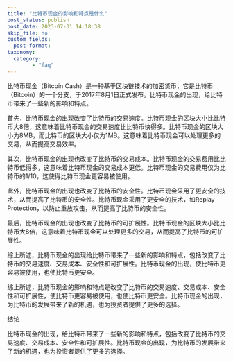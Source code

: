 ```yaml
---
title: "比特币现金的影响和特点是什么"
post_status: publish
post_date: 2023-07-31 14:18:38
skip_file: no
custom_fields: 
  post-format: 
taxonomy:
  category:
        - "faq"
---
```


比特币现金（Bitcoin Cash）是一种基于区块链技术的加密货币，它是比特币（Bitcoin）的一个分支，于2017年8月1日正式发布。比特币现金的出现，给比特币带来了一些新的影响和特点。

首先，比特币现金的出现改变了比特币的交易速度。比特币现金的区块大小比比特币大8倍，这意味着比特币现金的交易速度比比特币快得多。比特币现金的区块大小为8MB，而比特币的区块大小仅为1MB。这意味着比特币现金可以处理更多的交易，从而提高交易效率。

其次，比特币现金的出现也改变了比特币的交易成本。比特币现金的交易费用比比特币低得多，这意味着比特币现金的交易成本更低。比特币现金的交易费用仅为比特币的1/10，这使得比特币现金更容易被使用。

此外，比特币现金的出现也改变了比特币的安全性。比特币现金采用了更安全的技术，从而提高了比特币的安全性。比特币现金采用了更安全的技术，如Replay Protection，以防止重放攻击，从而提高了比特币的安全性。

最后，比特币现金的出现也改变了比特币的可扩展性。比特币现金的区块大小比比特币大8倍，这意味着比特币现金可以处理更多的交易，从而提高了比特币的可扩展性。

综上所述，比特币现金的出现给比特币带来了一些新的影响和特点，包括改变了比特币的交易速度、交易成本、安全性和可扩展性。比特币现金的出现，使比特币更容易被使用，也使比特币更安全。

综上所述，比特币现金的影响和特点是改变了比特币的交易速度、交易成本、安全性和可扩展性，使比特币更容易被使用，也使比特币更安全。比特币现金的出现，为比特币的发展带来了新的机遇，也为投资者提供了更多的选择。

结论

比特币现金的出现，给比特币带来了一些新的影响和特点，包括改变了比特币的交易速度、交易成本、安全性和可扩展性。比特币现金的出现，为比特币的发展带来了新的机遇，也为投资者提供了更多的选择。
